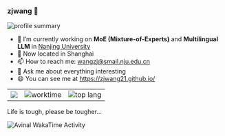 ### zjwang 👋

<!-- ![github stats](https://github-readme-stats.vercel.app/api?username=zjwang21&show_icons=true&theme=react) -->

![profile summary](https://github-profile-summary-cards.vercel.app/api/cards/profile-details?username=zjwang21&theme=react)

- 🔭 I’m currently working on **MoE (Mixture-of-Experts)** and **Multilingual LLM** in [Nanjing University](https://www.nju.edu.cn/)
- 📍 Now located in Shanghai
- 📫 How to reach me: wangzj@smail.nju.edu.cn
- 💬 Ask me about everything interesting
- 😄 You can see me at https://zjwang21.github.io/

<table frame=void>
  <tbody>
    <tr>
      <td><img src="http://github-profile-summary-cards.vercel.app/api/cards/stats?username=zjwang21&theme=react"></td>
      <td><img src="http://github-profile-summary-cards.vercel.app/api/cards/productive-time?username=zjwang21&theme=react&utcOffset=8" alt="worktime"></td>
      <td><img src="http://github-profile-summary-cards.vercel.app/api/cards/repos-per-language?username=zjwang21&theme=react" alt="top lang"></td>
    </tr>
  </tbody>
</table>

<!-- ![language](https://github-readme-stats.vercel.app/api/top-langs/?username=zjwang21&hide=html,tex&layout=compact&theme=react) -->

Life is tough, please be tougher...

<img
  src="https://github.com/zjwang21/zjwang21/blob/master/images/stat.svg"
  alt="Avinal WakaTime Activity"
/>
